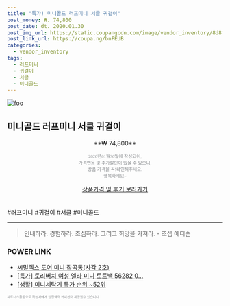```yaml
--- 
title: "특가! 미니골드 러프미니 서클 귀걸이" 
post_money: ₩. 74,800 
post_date: dt. 2020.01.30 
post_img_url: https://static.coupangcdn.com/image/vendor_inventory/8d8f/8c383eb895fae2e2e74cd9957c3a28bea155d89ffc4e8e9e4369ca863907.jpg 
post_link_url: https://coupa.ng/bnFEUB 
categories: 
  - vendor_inventory 
tags: 
  - 러프미니 
  - 귀걸이 
  - 서클 
  - 미니골드 
--- 
```

[![foo](https://static.coupangcdn.com/image/vendor_inventory/8d8f/8c383eb895fae2e2e74cd9957c3a28bea155d89ffc4e8e9e4369ca863907.jpg)](https://coupa.ng/bnFEUB) 

## 미니골드 러프미니 서클 귀걸이 
<p style="text-align: center;">**₩ 74,800**</p> 
<p style="text-align: center;"><span style="color: #898c8f; font-family: Georgia,Times,serif; font-size: 0.75em;">2020년01월30일에 작성되어, <br>가격변동 및 추가할인이 있을 수 있으니,<br> 상품 가격을 꼭!확인해주세요.<br>행복하세요~</span> 
</p>	 
<div markdown="0" style="text-align: center;"><a href="https://coupa.ng/bnFEUB" class="btn btn--success">상품가격 및 후기 보러가기</a></div> 
<br><br> 
  #러프미니 #귀걸이 #서클 #미니골드 
<hr> 

> 인내하라. 경험하라. 조심하라. 그리고 희망을 가져라. - 조셉 에디슨 


### POWER LINK

* <a href="https://blog.naver.com/fasyy4321/221785441013" target="_blank">씨밀렉스 도어 미니 잡곡통(사각 2호)</a>
* <a href="https://blog.naver.com/sakai111/221788419863" target="_blank">[특가] 토리버치 여성 엘라 미니 토트백 56282 0...</a>
* <a href="https://blog.naver.com/sakai111/221783736731" target="_blank"> [생활] 미니세탁기 특가 순위 ~52위</a>

<span style="color: #898c8f; font-family: Georgia,Times,serif; font-size: 0.55em;">파트너스활동으로 작성자에게 일정액의 커미션이 제공될수 있습니다.</span> 
